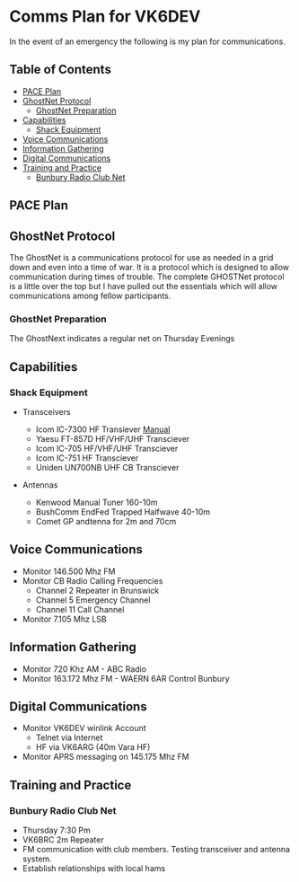 # Comms Plan for VK6DEV <!-- omit from toc -->

In the event of an emergency the following is my plan for communications.

## Table of Contents <!-- omit from toc -->

- [PACE Plan](#pace-plan)
- [GhostNet Protocol](#ghostnet-protocol)
  - [GhostNet Preparation](#ghostnet-preparation)
- [Capabilities](#capabilities)
  - [Shack Equipment](#shack-equipment)
- [Voice Communications](#voice-communications)
- [Information Gathering](#information-gathering)
- [Digital Communications](#digital-communications)
- [Training and Practice](#training-and-practice)
  - [Bunbury Radio Club Net](#bunbury-radio-club-net)

## PACE Plan

## GhostNet Protocol

The GhostNet is a communications protocol for use as needed in a grid down and
even into a time of war. It is a protocol which is designed to allow communication
during times of trouble. The complete GHOSTNet protocol is a little over the top
but I have pulled out the essentials which will allow communications among fellow
participants.

### GhostNet Preparation

The GhostNext indicates a regular net on Thursday Evenings

## Capabilities

### Shack Equipment

- Transceivers
  - Icom IC-7300 HF Transiever [Manual](./Resources/Manuals/)
  - Yaesu FT-857D HF/VHF/UHF Transciever
  - Icom IC-705 HF/VHF/UHF Transciever
  - Icom IC-751 HF Transciever
  - Uniden UN700NB UHF CB Transciever

- Antennas
  - Kenwood Manual Tuner 160-10m
  - BushComm EndFed Trapped Halfwave 40-10m
  - Comet GP andtenna for 2m and 70cm

## Voice Communications

- Monitor 146.500 Mhz FM
- Monitor CB Radio Calling Frequencies
  - Channel 2 Repeater in Brunswick
  - Channel 5 Emergency Channel
  - Channel 11 Call Channel
- Monitor 7.105 Mhz LSB

## Information Gathering

- Monitor 720 Khz AM - ABC Radio
- Monitor 163.172 Mhz FM - WAERN 6AR Control Bunbury

## Digital Communications

- Monitor VK6DEV winlink Account
  - Telnet via Internet
  - HF via VK6ARG (40m Vara HF)
- Monitor APRS messaging on 145.175 Mhz FM

## Training and Practice 

### Bunbury Radio Club Net

- Thursday 7:30 Pm
- VK6BRC 2m Repeater
- FM communication with club members. Testing transceiver and antenna system. 
- Establish relationships with local hams 

 
